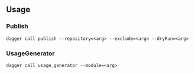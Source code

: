 ## Usage

### Publish

```shell
dagger call publish --repository=<arg> --exclude=<arg> --dryRun=<arg> 
```

### UsageGenerator

```shell
dagger call usage_generator --module=<arg> 
```


